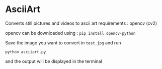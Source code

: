 # AsciiArt
Converts still pictures and videos to ascii art
requirements : opencv (cv2)

opencv can be downloaded using : 
```pip install opencv-python```

Save the image you want to convert in ```test.jpg``` and run 

```python asciiart.py``` 

and the output will be displayed in the terminal
